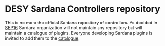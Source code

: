 # DESY Sardana Controllers repository 

This is no more the official Sardana repository of controllers.
As decided in [SEP16](http://www.sardana-controls.org/sep/?SEP16.md) Sardana organization will not maintain any repository but will maintain a catalogue of plugins.
Everyone developing Sardana plugins is invited to add them to the [catalogue](https://github.com/sardana-org/sardana-plugins).
